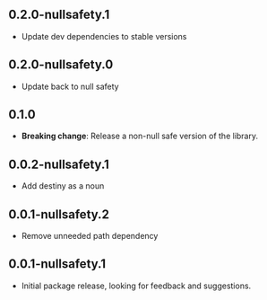 ## 0.2.0-nullsafety.1

- Update dev dependencies to stable versions

## 0.2.0-nullsafety.0

- Update back to null safety

## 0.1.0

- **Breaking change**: Release a non-null safe version of the library.

## 0.0.2-nullsafety.1

- Add destiny as a noun

## 0.0.1-nullsafety.2

- Remove unneeded path dependency

## 0.0.1-nullsafety.1

- Initial package release, looking for feedback and suggestions.
